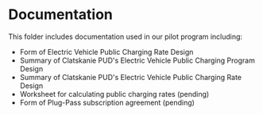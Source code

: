 # Documentation

This folder includes documentation used in our pilot program including:
* Form of Electric Vehicle Public Charging Rate Design
* Summary of Clatskanie PUD's Electric Vehicle Public Charging Program Design
* Summary of Clatskanie PUD's Electric Vehicle Public Charging Rate Design
* Worksheet for calculating public charging rates (pending)
* Form of Plug-Pass subscription agreement (pending)
